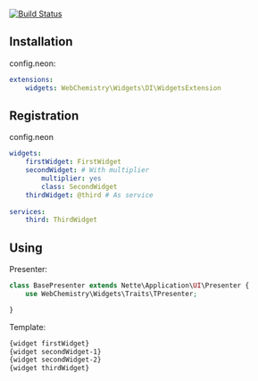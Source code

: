 [![Build Status](https://travis-ci.org/WebChemistry/widgets.svg?branch=master)](https://travis-ci.org/WebChemistry/widgets)

## Installation
config.neon:
```yaml
extensions:
	widgets: WebChemistry\Widgets\DI\WidgetsExtension
```

## Registration
config.neon
```yaml
widgets:
	firstWidget: FirstWidget
	secondWidget: # With multiplier
		multiplier: yes
		class: SecondWidget
	thirdWidget: @third # As service
	
services:
	third: ThirdWidget
```

## Using
Presenter:
```php
class BasePresenter extends Nette\Application\UI\Presenter {
	use WebChemistry\Widgets\Traits\TPresenter;

}
```

Template:
```html
{widget firstWidget}
{widget secondWidget-1}
{widget secondWidget-2}
{widget thirdWidget}
```